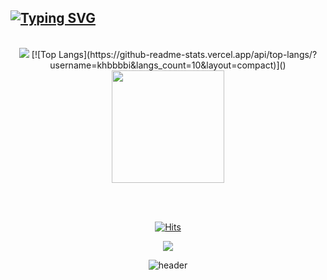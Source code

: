 [![Typing SVG](https://readme-typing-svg.herokuapp.com/?color=gradient&lines=Welcome+to+Minsung's+github!&font=Redressed&size=45)](https://git.io/typing-svg)
---

<div align="center">
<br>



<!-- stats -->
<img src = "https://github-readme-stats-pi-tan.vercel.app/api?username=khbbbbi&show_icons=true&theme=onedark">
[![Top Langs](https://github-readme-stats.vercel.app/api/top-langs/?username=khbbbbi&langs_count=10&layout=compact)]()

<img style="height:180px" src="https://github-readme-stats-pi-tan.vercel.app/api/top-langs/?username=khbbbbi&layout=compact&theme=nord&hide_border=true" />

<br><br>

<!-- 방문자,sns -->
[![Hits](https://hits.seeyoufarm.com/api/count/incr/badge.svg?url=https%3A%2F%2Fgithub.com%2Fkhbbbbi%2F&count_bg=%23D8F27D&title_bg=%23555555&icon=github.svg&icon_color=%23D8F27D&title=hits&edge_flat=false)](https://hits.seeyoufarm.com)

<a href="https://velog.io/@hamba" target="_blank"><img src="https://img.shields.io/badge/velog-82c59c?style=flat&logo=velog&logoColor=white"/></a>

![header](https://capsule-render.vercel.app/api?type=waving&color=gradient&height=120&animation=fadeIn&section=footer&text=🚗💨&fontAlign=70)
